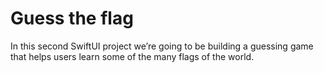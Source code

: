 # Guess the flag
In this second SwiftUI project we’re going to be building a guessing game that helps users learn some of the many flags of the world.
